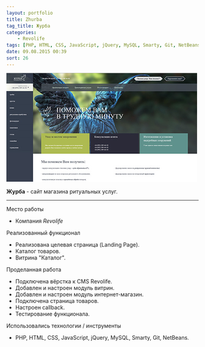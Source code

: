 ```yaml
---
layout: portfolio
title: Zhurba
tag_title: Журба
categories:
    - Revolife
tags: [PHP, HTML, CSS, JavaScript, jQuery, MySQL, Smarty, Git, NetBeans]
date: 09.08.2015 00:39
sort: 26
---
```


![Журба](../../assets/img/work/zhurba.jpg)

**Журба** - сайт магазина ритуальных услуг.

---

Место работы

* Компания _Revolife_

Реализованный функционал

* Реализована целевая страница (Landing Page).
* Каталог товаров.
* Витрина "Каталог".

Проделанная работа

* Подключена вёрстка к CMS Revolife.
* Добавлен и настроен модуль витрин.
* Добавлен и настроен модуль интернет-магазин.
* Подключена страница товаров.
* Настроен сallback.
* Тестирование функционала.

Использовались технологии / инструменты

* PHP, HTML, CSS, JavaScript, jQuery, MySQL, Smarty, Git, NetBeans.
